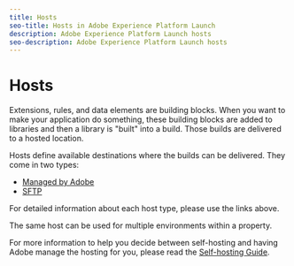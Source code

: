```yaml
---
title: Hosts
seo-title: Hosts in Adobe Experience Platform Launch
description: Adobe Experience Platform Launch hosts
seo-description: Adobe Experience Platform Launch hosts
---
```


# Hosts

Extensions, rules, and data elements are building blocks. When you want to make your application do something, these building blocks are added to libraries and then a library is "built" into a build. Those builds are delivered to a hosted location.

Hosts define available destinations where the builds can be delivered. They come in two types:

* [Managed by Adobe](launch-reference/publishing/hosts/managed-by-adobe-host.md)
* [SFTP](launch-reference/publishing/hosts/sftp-host.md)

For detailed information about each host type, please use the links above.

The same host can be used for multiple environments within a property.

For more information to help you decide between self-hosting and having Adobe manage the hosting for you, please read the [Self-hosting Guide](launch-reference/publishing/hosts/self-hosting-libraries.md).
